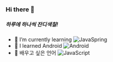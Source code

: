 ### Hi there 👋
##### 하루에 하나씩 잔디색칠!
- 🌱 I’m currently learning   ![JavaSpring](https://img.shields.io/badge/I'm학습이에요-JavaSpring-brown?logo=intellijidea)
- 🔰 I learned Android ![Android](https://img.shields.io/badge/Iwas학습했어요-Android-green?logo=android)
- 🐤 배우고 싶은 언어 ![JavaScript](https://img.shields.io/badge/-Javascript-yellow?logo=Javascript)


<!--
**Mcgeolypazun/Mcgeolypazun** is a ✨ _special_ ✨ repository because its `README.md` (this file) appears on your GitHub profile.

Here are some ideas to get you started:

- 🔭 I’m currently working on ...
- 🌱 I’m currently learning ...
- 👯 I’m looking to collaborate on ...
- 🤔 I’m looking for help with ...
- 💬 Ask me about ...
- 📫 How to reach me: ...
- 😄 Pronouns: ...
- ⚡ Fun fact: ...
-->
